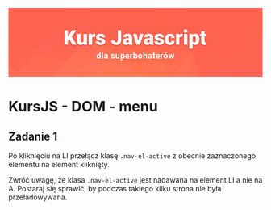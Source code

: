 ![](../../../kursjs.png)

# KursJS - DOM - menu

## Zadanie 1
Po kliknięciu na LI przełącz klasę `.nav-el-active` z obecnie zaznaczonego elementu na element kliknięty.

Zwróć uwagę, że klasa `.nav-el-active` jest nadawana na element LI a nie na A. Postaraj się sprawić, by podczas takiego kliku strona nie była przeładowywana.